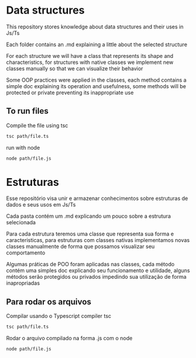 # Data structures
This repository stores knowledge about data structures and their uses in Js/Ts

Each folder contains an .md explaining a little about the selected structure

For each structure we will have a class that represents its shape and characteristics, for structures with native classes we implement new classes manually
so that we can visualize their behavior

Some OOP practices were applied in the classes, each method contains a simple doc explaining its operation and usefulness, some methods will be protected or private
preventing its inappropriate use

## To run files

Compile the file using tsc
```bash
tsc path/file.ts
```

run with node
```bash
node path/file.js
```


# Estruturas
Esse repositório visa unir e armazenar conhecimentos sobre estruturas de dados e seus usos em Js/Ts

Cada pasta contém um .md explicando um pouco sobre a estrutura selecionada 

Para cada estrutura teremos uma classe que representa sua forma e caracteristicas, para estruturas com classes nativas implementamos novas classes manualmente
de forma que possamos visualizar seu comportamento 

Algumas práticas de POO foram aplicadas nas classes, cada método contém uma simples doc explicando seu funcionamento e utilidade, alguns métodos serão protegidos ou privados
impedindo sua utilização de forma inapropriadas

## Para rodar os arquivos

Compilar usando o Typescript compiler tsc
```bash
tsc path/file.ts
```

Rodar o arquivo compilado na forma .js com o node
```bash
node path/file.js
```
